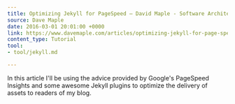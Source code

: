 ```yaml
---
title: Optimizing Jekyll for PageSpeed – David Maple - Software Architect
source: Dave Maple
date: 2016-03-01 20:01:00 +0000
link: https://www.davemaple.com/articles/optimizing-jekyll-for-page-speed/
content_type: Tutorial
tool:
- tool/jekyll.md

---
```

In this article I'll be using the advice provided by Google's PageSpeed Insights and some awesome Jekyll plugins to optimize the delivery of assets to readers of my blog.





